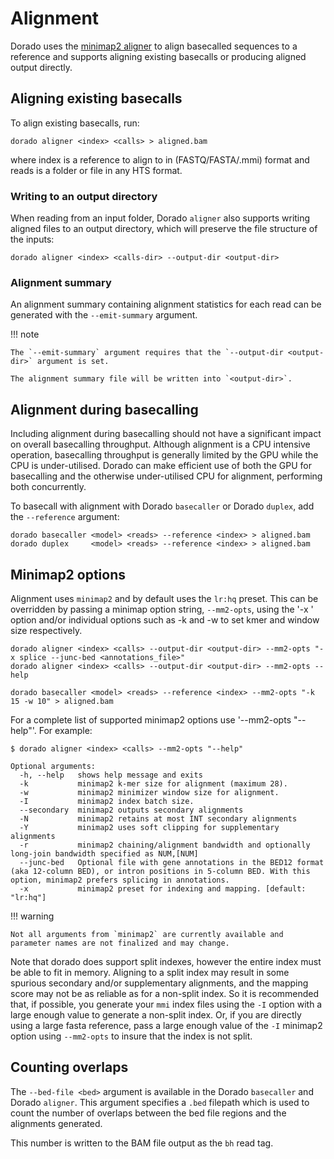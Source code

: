 # Alignment

Dorado uses the [minimap2 aligner]({{mm2_docs}}) to align basecalled sequences to
a reference and supports aligning existing basecalls or producing aligned output directly.

## Aligning existing basecalls

To align existing basecalls, run:

```dorado
dorado aligner <index> <calls> > aligned.bam
```

where index is a reference to align to in (FASTQ/FASTA/.mmi) format and reads is a
folder or file in any HTS format.

### Writing to an output directory

When reading from an input folder, Dorado `aligner` also supports writing aligned files
to an output directory, which will preserve the file structure of the inputs:

```dorado
dorado aligner <index> <calls-dir> --output-dir <output-dir>
```

### Alignment summary

An alignment summary containing alignment statistics for each read can be generated
with the `--emit-summary` argument.

!!! note

    The `--emit-summary` argument requires that the `--output-dir <output-dir>` argument is set.

    The alignment summary file will be written into `<output-dir>`.

## Alignment during basecalling

Including alignment during basecalling should not have a significant impact on overall basecalling throughput.
Although alignment is a CPU intensive operation, basecalling throughput is generally limited
by the GPU while the CPU is under-utilised. Dorado can make efficient use of both the
GPU for basecalling and the otherwise under-utilised CPU for alignment, performing both
concurrently.

To basecall with alignment with Dorado `basecaller` or Dorado `duplex`, add the `--reference` argument:

```dorado
dorado basecaller <model> <reads> --reference <index> > aligned.bam
dorado duplex     <model> <reads> --reference <index> > aligned.bam
```

## Minimap2 options

Alignment uses `minimap2` and by default uses the `lr:hq` preset.
This can be overridden by passing a minimap option string, `--mm2-opts`,
using the '-x ' option and/or individual options such as -k and -w to set kmer and
window size respectively.

```dorado
dorado aligner <index> <calls> --output-dir <output-dir> --mm2-opts "-x splice --junc-bed <annotations_file>"
dorado aligner <index> <calls> --output-dir <output-dir> --mm2-opts --help

dorado basecaller <model> <reads> --reference <index> --mm2-opts "-k 15 -w 10" > aligned.bam
```

For a complete list of supported minimap2 options use '--mm2-opts "--help"'. For example:

```dorado hl_lines="1"
$ dorado aligner <index> <calls> --mm2-opts "--help"

Optional arguments:
  -h, --help   shows help message and exits
  -k           minimap2 k-mer size for alignment (maximum 28).
  -w           minimap2 minimizer window size for alignment.
  -I           minimap2 index batch size.
  --secondary  minimap2 outputs secondary alignments
  -N           minimap2 retains at most INT secondary alignments
  -Y           minimap2 uses soft clipping for supplementary alignments
  -r           minimap2 chaining/alignment bandwidth and optionally long-join bandwidth specified as NUM,[NUM]
  --junc-bed   Optional file with gene annotations in the BED12 format (aka 12-column BED), or intron positions in 5-column BED. With this option, minimap2 prefers splicing in annotations.
  -x           minimap2 preset for indexing and mapping. [default: "lr:hq"]
```

!!! warning

    Not all arguments from `minimap2` are currently available and parameter names are not finalized and may change.

Note that dorado does support split indexes, however the entire index must be able to fit in memory. Aligning to a split index may result in some spurious secondary and/or supplementary alignments, and the mapping score may not be as reliable as for a non-split index. So it is recommended that, if possible, you generate your `mmi` index files using the `-I` option with a large enough value to generate a non-split index. Or, if you are directly using a large fasta reference, pass a large enough value of the `-I` minimap2 option using `--mm2-opts` to insure that the index is not split.

## Counting overlaps

The `--bed-file <bed>` argument is available in the Dorado `basecaller` and Dorado `aligner`.
This argument specifies a `.bed` filepath which is used to count the number of overlaps between
the bed file regions and the alignments generated.

This number is written to the BAM file output as the `bh` read tag.
